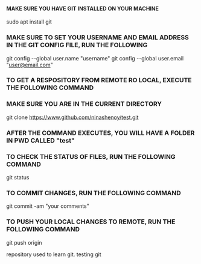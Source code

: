 #### MAKE SURE YOU HAVE GIT INSTALLED ON YOUR MACHINE


sudo apt install git


### MAKE SURE TO SET YOUR USERNAME AND EMAIL ADDRESS IN THE GIT CONFIG FILE, RUN THE FOLLOWING


git config --global user.name "username"
git config --global user.email "user@email.com"



### TO GET A RESPOSITORY FROM REMOTE RO LOCAL, EXECUTE THE FOLLOWING COMMAND
### MAKE SURE YOU ARE IN THE CURRENT DIRECTORY


git clone https://www.github.com/ninashenoy/test.git


### AFTER THE COMMAND EXECUTES, YOU WILL HAVE A FOLDER IN PWD CALLED "test"



### TO CHECK THE STATUS OF FILES, RUN THE FOLLOWING COMMAND


git status



### TO COMMIT CHANGES, RUN THE FOLLOWING COMMAND


git commit -am "your comments"



### TO PUSH YOUR LOCAL CHANGES TO REMOTE, RUN THE FOLLOWING COMMAND


git push origin


repository used to learn git. testing git
